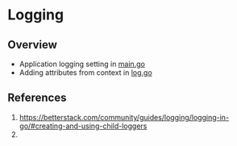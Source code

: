 # Logging

## Overview

- Application logging setting in [main.go](..%2Fcmd%2Fserver%2Fmain.go)
- Adding attributes from context in [log.go](..%2Finternal%2Fpkg%2Flog%2Flog.go)


## References
1. https://betterstack.com/community/guides/logging/logging-in-go/#creating-and-using-child-loggers
2. 